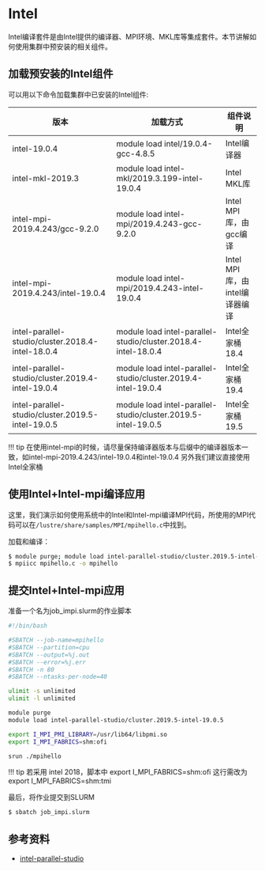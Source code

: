 # Intel

Intel编译套件是由Intel提供的编译器、MPI环境、MKL库等集成套件。本节讲解如何使用集群中预安装的相关组件。

## 加载预安装的Intel组件

可以用以下命令加载集群中已安装的Intel组件: 

| 版本 | 加载方式 | 组件说明 |
| ---- | ------ | ------ |
| intel-19.0.4 | module load intel/19.0.4-gcc-4.8.5 | Intel编译器 |
| intel-mkl-2019.3 | module load intel-mkl/2019.3.199-intel-19.0.4 | Intel MKL库 |
| intel-mpi-2019.4.243/gcc-9.2.0 | module load intel-mpi/2019.4.243-gcc-9.2.0 | Intel MPI库，由gcc编译 |
| intel-mpi-2019.4.243/intel-19.0.4 | module load intel-mpi/2019.4.243-intel-19.0.4 | Intel MPI库，由intel编译器编译 |
| intel-parallel-studio/cluster.2018.4-intel-18.0.4 | module load intel-parallel-studio/cluster.2018.4-intel-18.0.4 | Intel全家桶18.4 |
| intel-parallel-studio/cluster.2019.4-intel-19.0.4 | module load intel-parallel-studio/cluster.2019.4-intel-19.0.4 | Intel全家桶19.4 |
| intel-parallel-studio/cluster.2019.5-intel-19.0.5 | module load intel-parallel-studio/cluster.2019.5-intel-19.0.5 | Intel全家桶19.5 |

!!! tip
    在使用intel-mpi的时候，请尽量保持编译器版本与后缀中的编译器版本一致，如intel-mpi-2019.4.243/intel-19.0.4和intel-19.0.4
    另外我们建议直接使用Intel全家桶

## 使用Intel+Intel-mpi编译应用

这里，我们演示如何使用系统中的Intel和Intel-mpi编译MPI代码，所使用的MPI代码可以在`/lustre/share/samples/MPI/mpihello.c`中找到。

加载和编译：

```bash
$ module purge; module load intel-parallel-studio/cluster.2019.5-intel-19.0.5
$ mpiicc mpihello.c -o mpihello
```

## 提交Intel+Intel-mpi应用

准备一个名为job_impi.slurm的作业脚本

```bash
#!/bin/bash

#SBATCH --job-name=mpihello
#SBATCH --partition=cpu
#SBATCH --output=%j.out
#SBATCH --error=%j.err
#SBATCH -n 80
#SBATCH --ntasks-per-node=40

ulimit -s unlimited
ulimit -l unlimited

module purge
module load intel-parallel-studio/cluster.2019.5-intel-19.0.5

export I_MPI_PMI_LIBRARY=/usr/lib64/libpmi.so
export I_MPI_FABRICS=shm:ofi

srun ./mpihello
```

!!! tip
	若采用 intel 2018，脚本中 export I_MPI_FABRICS=shm:ofi 这行需改为 export I_MPI_FABRICS=shm:tmi

最后，将作业提交到SLURM

```bash
$ sbatch job_impi.slurm
```

## 参考资料

- [intel-parallel-studio](https://software.intel.com/zh-cn/parallel-studio-xe)
